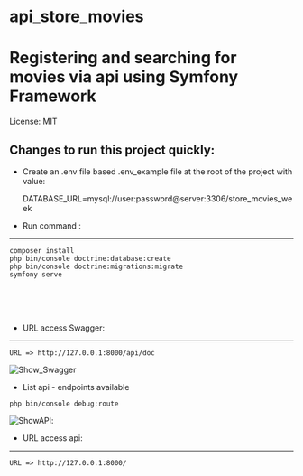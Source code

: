 api_store_movies
==============

# Registering and searching for movies via api using Symfony Framework

License: MIT

Changes to run this project quickly:
--------

* Create an .env file based .env_example file at the root of the project with value:

    DATABASE_URL=mysql://user:password@server:3306/store_movies_week


* Run command :
--------        
       
    composer install
    php bin/console doctrine:database:create
    php bin/console doctrine:migrations:migrate
    symfony serve


<br />
<br />
<br />



* URL access Swagger:
--------------------------

    URL => http://127.0.0.1:8000/api/doc

![Show_Swagger](https://github.com/laurohen/api_store_movies/blob/master/images/swagger_mini.PNG)

    
    
   * List api - endpoints available 
    
    php bin/console debug:route
    
![ShowAPI](https://github.com/laurohen/api_store_movies/blob/master/images/api.png):


* URL access api:
--------------------------

    URL => http://127.0.0.1:8000/
  
    
    
    










